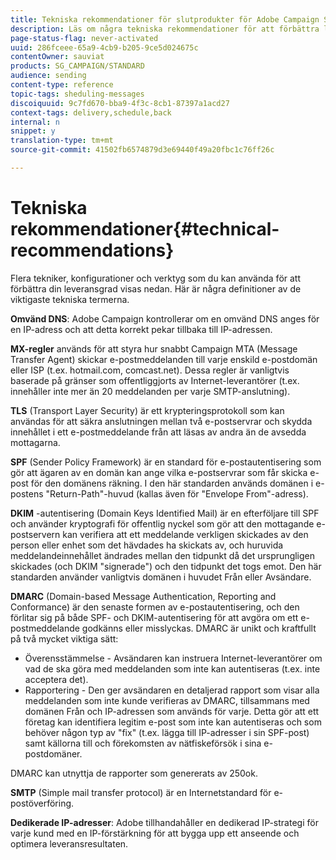 ```yaml
---
title: Tekniska rekommendationer för slutprodukter för Adobe Campaign Standard
description: Läs om några tekniska rekommendationer för att förbättra leveransen med Adobe Campaign Standard.
page-status-flag: never-activated
uuid: 286fceee-65a9-4cb9-b205-9ce5d024675c
contentOwner: sauviat
products: SG_CAMPAIGN/STANDARD
audience: sending
content-type: reference
topic-tags: sheduling-messages
discoiquuid: 9c7fd670-bba9-4f3c-8cb1-87397a1acd27
context-tags: delivery,schedule,back
internal: n
snippet: y
translation-type: tm+mt
source-git-commit: 41502fb6574879d3e69440f49a20fbc1c76ff26c

---
```



# Tekniska rekommendationer{#technical-recommendations}

Flera tekniker, konfigurationer och verktyg som du kan använda för att förbättra din leveransgrad visas nedan. Här är några definitioner av de viktigaste tekniska termerna.

**Omvänd DNS**: Adobe Campaign kontrollerar om en omvänd DNS anges för en IP-adress och att detta korrekt pekar tillbaka till IP-adressen.

**MX-regler** används för att styra hur snabbt Campaign MTA (Message Transfer Agent) skickar e-postmeddelanden till varje enskild e-postdomän eller ISP (t.ex. hotmail.com, comcast.net). Dessa regler är vanligtvis baserade på gränser som offentliggjorts av Internet-leverantörer (t.ex. innehåller inte mer än 20 meddelanden per varje SMTP-anslutning).

**TLS** (Transport Layer Security) är ett krypteringsprotokoll som kan användas för att säkra anslutningen mellan två e-postservrar och skydda innehållet i ett e-postmeddelande från att läsas av andra än de avsedda mottagarna.

**SPF** (Sender Policy Framework) är en standard för e-postautentisering som gör att ägaren av en domän kan ange vilka e-postservrar som får skicka e-post för den domänens räkning. I den här standarden används domänen i e-postens &quot;Return-Path&quot;-huvud (kallas även för &quot;Envelope From&quot;-adress).

**DKIM** -autentisering (Domain Keys Identified Mail) är en efterföljare till SPF och använder kryptografi för offentlig nyckel som gör att den mottagande e-postservern kan verifiera att ett meddelande verkligen skickades av den person eller enhet som det hävdades ha skickats av, och huruvida meddelandeinnehållet ändrades mellan den tidpunkt då det ursprungligen skickades (och DKIM &quot;signerade&quot;) och den tidpunkt det togs emot. Den här standarden använder vanligtvis domänen i huvudet Från eller Avsändare.

**DMARC** (Domain-based Message Authentication, Reporting and Conformance) är den senaste formen av e-postautentisering, och den förlitar sig på både SPF- och DKIM-autentisering för att avgöra om ett e-postmeddelande godkänns eller misslyckas. DMARC är unikt och kraftfullt på två mycket viktiga sätt:
* Överensstämmelse - Avsändaren kan instruera Internet-leverantörer om vad de ska göra med meddelanden som inte kan autentiseras (t.ex. inte acceptera det).
* Rapportering - Den ger avsändaren en detaljerad rapport som visar alla meddelanden som inte kunde verifieras av DMARC, tillsammans med domänen Från och IP-adressen som används för varje. Detta gör att ett företag kan identifiera legitim e-post som inte kan autentiseras och som behöver någon typ av &quot;fix&quot; (t.ex. lägga till IP-adresser i sin SPF-post) samt källorna till och förekomsten av nätfiskeförsök i sina e-postdomäner.

DMARC kan utnyttja de rapporter som genererats av 250ok.

**SMTP** (Simple mail transfer protocol) är en Internetstandard för e-postöverföring.

**Dedikerade IP-adresser**: Adobe tillhandahåller en dedikerad IP-strategi för varje kund med en IP-förstärkning för att bygga upp ett anseende och optimera leveransresultaten.
